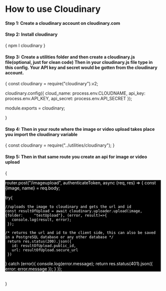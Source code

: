 # How to use Cloudinary

<h4>Step 1: Create a cloudinary account on cloudinary.com</h4>

<h4>Step 2: Install cloudinary</h4>
 
{
  npm I cloudinary
}
 
<h4>Step 3: Create a utilities folder and then create a cloudinary.js file(optional, just for clean code)
Then in your cloudinary.js file type in this config. Your API key and secret would be gotten from the cloudinary account.</h4>
 
{
  const cloudinary = require("cloudinary").v2;
 
cloudinary.config({
    cloud_name: process.env.CLOUDNAME,
    api_key: process.env.API_KEY,
    api_secret: process.env.API_SECRET
});
 
module.exports = cloudinary;
 
}
 
<h4>Step 4: Then in your route where the image or video upload takes place you import the cloudinary variable</h4>
 
{
  const cloudinary = require("../utilities/cloudinary");
}
 
<h4>Step 5: Then in that same route you create an api for image or video upload</h4>
 
{<br>
<div style="background-color: black; color: white;">
 router.post("/imageupload", authenticateToken, async (req, res) => {
    const {image, name} = req.body;
 
  try{
 
    //uploads the image to cloudinary and gets the url and id
    const resultOfUpload = await cloudinary.uploader.upload(image, {folder:     "testUpload"}, (error, result)=>{
       console.log(result, error);
     });
 
    /* returns the url and id to the client side, this can also be saved in a PostgreSQL database or any other database */
     return res.status(200).json({
       id: resultOfUpload.public_id,
       url: resultOfUpload.secure_url
     })
 
  } catch (error){
    console.log(error.message);
    return res.status(401).json({ error: error.message });
  }
});
</div>
  <br>
}
